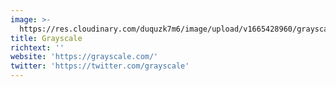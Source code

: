 ```yaml
---
image: >-
  https://res.cloudinary.com/duquzk7m6/image/upload/v1665428960/grayscale_f5zwsd.png
title: Grayscale
richtext: ''
website: 'https://grayscale.com/'
twitter: 'https://twitter.com/grayscale'
---
```


